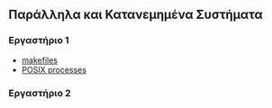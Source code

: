 ## Παράλληλα και Κατανεμημένα Συστήματα

### Εργαστήριο 1
* [makefiles](./lab00/README.md)
* [POSIX processes](./lab01/README.md)

### Εργαστήριο 2

